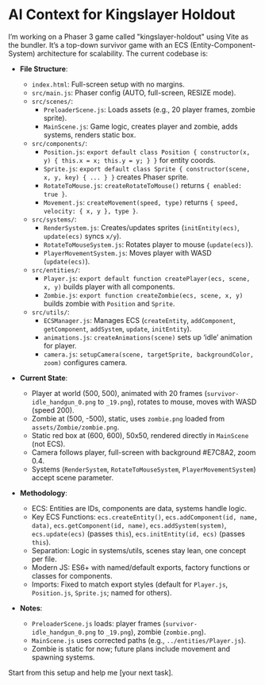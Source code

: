 # AI Context for Kingslayer Holdout

I’m working on a Phaser 3 game called "kingslayer-holdout" using Vite as the bundler. It’s a top-down survivor game with an ECS (Entity-Component-System) architecture for scalability. The current codebase is:

- **File Structure**:
  - `index.html`: Full-screen setup with no margins.
  - `src/main.js`: Phaser config (AUTO, full-screen, RESIZE mode).
  - `src/scenes/`:
    - `PreloaderScene.js`: Loads assets (e.g., 20 player frames, zombie sprite).
    - `MainScene.js`: Game logic, creates player and zombie, adds systems, renders static box.
  - `src/components/`:
    - `Position.js`: `export default class Position { constructor(x, y) { this.x = x; this.y = y; } }` for entity coords.
    - `Sprite.js`: `export default class Sprite { constructor(scene, x, y, key) { ... } }` creates Phaser sprite.
    - `RotateToMouse.js`: `createRotateToMouse()` returns `{ enabled: true }`.
    - `Movement.js`: `createMovement(speed, type)` returns `{ speed, velocity: { x, y }, type }`.
  - `src/systems/`:
    - `RenderSystem.js`: Creates/updates sprites (`initEntity(ecs)`, `update(ecs)` syncs `x/y`).
    - `RotateToMouseSystem.js`: Rotates player to mouse (`update(ecs)`).
    - `PlayerMovementSystem.js`: Moves player with WASD (`update(ecs)`).
  - `src/entities/`:
    - `Player.js`: `export default function createPlayer(ecs, scene, x, y)` builds player with all components.
    - `Zombie.js`: `export function createZombie(ecs, scene, x, y)` builds zombie with `Position` and `Sprite`.
  - `src/utils/`:
    - `ECSManager.js`: Manages ECS (`createEntity`, `addComponent`, `getComponent`, `addSystem`, `update`, `initEntity`).
    - `animations.js`: `createAnimations(scene)` sets up ‘idle’ animation for player.
    - `camera.js`: `setupCamera(scene, targetSprite, backgroundColor, zoom)` configures camera.

- **Current State**:
  - Player at world (500, 500), animated with 20 frames (`survivor-idle_handgun_0.png` to `_19.png`), rotates to mouse, moves with WASD (speed 200).
  - Zombie at (500, -500), static, uses `zombie.png` loaded from `assets/Zombie/zombie.png`.
  - Static red box at (600, 600), 50x50, rendered directly in `MainScene` (not ECS).
  - Camera follows player, full-screen with background #E7C8A2, zoom 0.4.
  - Systems (`RenderSystem`, `RotateToMouseSystem`, `PlayerMovementSystem`) accept scene parameter.

- **Methodology**:
  - ECS: Entities are IDs, components are data, systems handle logic.
  - Key ECS Functions: `ecs.createEntity()`, `ecs.addComponent(id, name, data)`, `ecs.getComponent(id, name)`, `ecs.addSystem(system)`, `ecs.update(ecs)` (passes `this`), `ecs.initEntity(id, ecs)` (passes `this`).
  - Separation: Logic in systems/utils, scenes stay lean, one concept per file.
  - Modern JS: ES6+ with named/default exports, factory functions or classes for components.
  - Imports: Fixed to match export styles (default for `Player.js`, `Position.js`, `Sprite.js`; named for others).

- **Notes**:
  - `PreloaderScene.js` loads: player frames (`survivor-idle_handgun_0.png` to `_19.png`), zombie (`zombie.png`).
  - `MainScene.js` uses corrected paths (e.g., `../entities/Player.js`).
  - Zombie is static for now; future plans include movement and spawning systems.

Start from this setup and help me [your next task].